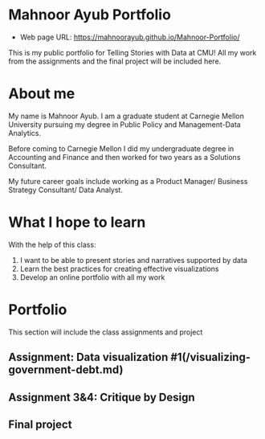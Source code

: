 # Mahnoor Ayub Portfolio

- Web page URL:  https://mahnoorayub.github.io/Mahnoor-Portfolio/


This is my public portfolio for Telling Stories with Data at CMU!  All my work from the assignments and the final project will be included here.  

# About me
My name is Mahnoor Ayub. I am a graduate student at Carnegie Mellon University pursuing my degree in Public Policy and Management-Data Analytics.

Before coming to Carnegie Mellon I did my undergraduate degree in Accounting and Finance and then worked for two years as a Solutions Consultant. 

My future career goals include working as a Product Manager/ Business Strategy Consultant/ Data Analyst. 

# What I hope to learn
With the help of this class: 

1. I want to be able to present stories and narratives supported by data
2. Learn the best practices for creating effective visualizations 
3. Develop an online portfolio with all my work


# Portfolio
This section will include the class assignments and project

## Assignment: Data visualization #1(/visualizing-government-debt.md)

<div class="flourish-embed flourish-chart" data-src="visualisation/12584737"><script src="https://public.flourish.studio/resources/embed.js"></script></div>
 

## Assignment 3&4: Critique by Design
 

## Final project



